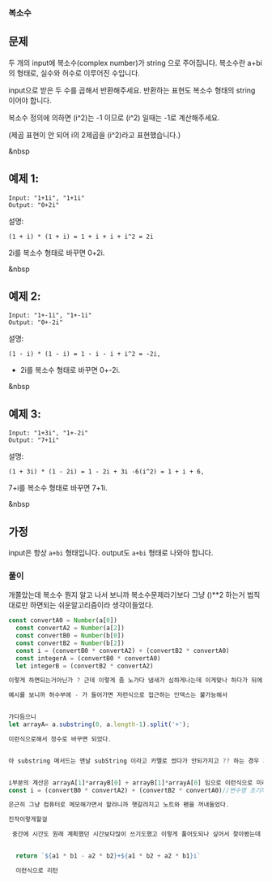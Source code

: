 ### 복소수

## 문제

두 개의 input에 복소수(complex number)가 string 으로 주어집니다.
복소수란 a+bi 의 형태로, 실수와 허수로 이루어진 수입니다.

input으로 받은 두 수를 곱해서 반환해주세요.
반환하는 표현도 복소수 형태의 string 이어야 합니다.

복소수 정의에 의하면 (i^2)는 -1 이므로 (i^2) 일때는 -1로 계산해주세요.

(제곱 표현이 안 되어 i의 2제곱을 (i^2)라고 표현했습니다.)

&nbsp

## 예제 1:

```
Input: "1+1i", "1+1i"
Output: "0+2i"

```

설명:

```
(1 + i) * (1 + i) = 1 + i + i + i^2 = 2i

```

2i를 복소수 형태로 바꾸면 0+2i.

&nbsp

## 예제 2:

```
Input: "1+-1i", "1+-1i"
Output: "0+-2i"

```

설명:

```
(1 - i) * (1 - i) = 1 - i - i + i^2 = -2i,

```

- 2i를 복소수 형태로 바꾸면 0+-2i.

&nbsp

## 예제 3:

```
Input: "1+3i", "1+-2i"
Output: "7+1i"

```

설명:

```
(1 + 3i) * (1 - 2i) = 1 - 2i + 3i -6(i^2) = 1 + i + 6,

```

7+i를 복소수 형태로 바꾸면 7+1i.

&nbsp

## 가정

input은 항상 `a+bi` 형태입니다.
output도 `a+bi` 형태로 나와야 합니다.

### 풀이

개쫄았는데 복소수 뭔지 알고 나서 보니까 복소수문제라기보다 그냥 ()\*\*2 하는거 법칙대로만 하면되는 쉬운알고리즘이라 생각이들었다.

```js
const convertA0 = Number(a[0])
  const convertA2 = Number(a[2])
  const convertB0 = Number(b[0])
  const convertB2 = Number(b[2])
  const i = (convertB0 * convertA2) + (convertB2 * convertA0)
  const integerA = (convertB0 * convertA0)
  let integerB = (convertB2 * convertA2)

이렇게 하면되는거아닌가 ? 근데 이렇게 좀 노가다 냄새가 심하게나는데 이게맞나 하다가 뒤에 복소수 허수부에서 -로시작하면 또 떼어내 줘야되는데그럼 b[2] 같이 접근하면 안되자나?

예시를 보니까 허수부에 - 가 들어가면 저런식으로 접근하는 인덱스는 불가능해서


가다듬으니
let arrayA= a.substring(0, a.length-1).split('+');

이런식으로해서 정수로 바꾸면 되었다.


아 substring 메서드는 맨날 subString 이라고 카멜로 썼다가 안되가지고 ?? 하는 경우 가 허다하네


i부분의 계산은 arrayA[1]*arrayB[0] + arrayB[1]*arrayA[0] 임으로 이런식으로 미리 작성해놓고 끼워맞춰놓고
const i = (convertB0 * convertA2) + (convertB2 * convertA0)//변수명 초기꺼랑안바꿔서 그대로임

은근히 그냥 컴퓨터로 메모해가면서 할려니까 햇갈려지고 노트와 펜을 꺼내들었다.

진작이렇게할걸

 중간에 시간도 원래 계획했던 시간보다많이 쓰기도했고 이렇게 풀어도되나 싶어서 찾아봤는데 접근이랑 풀이 다 맞았는데 아쉽다


  return `${a1 * b1 - a2 * b2}+${a1 * b2 + a2 * b1}i`

  이런식으로 리턴




```
